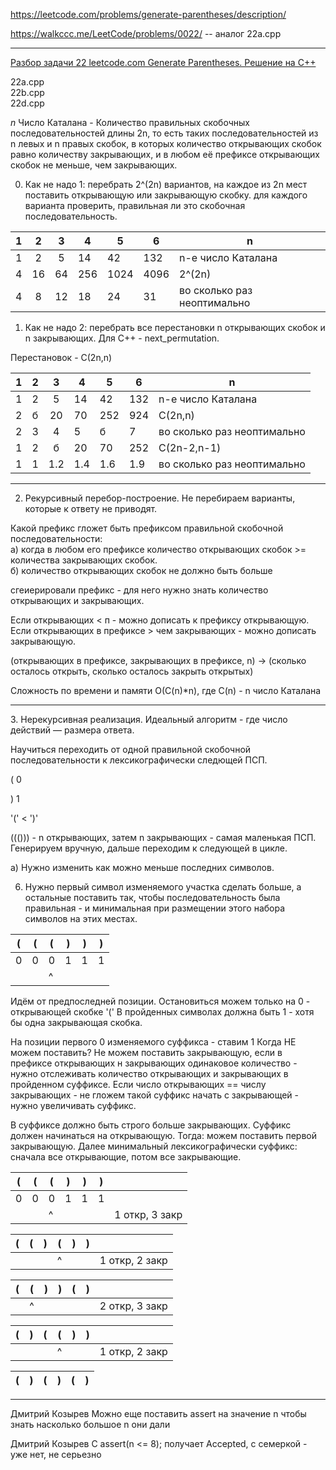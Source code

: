 https://leetcode.com/problems/generate-parentheses/description/

https://walkccc.me/LeetCode/problems/0022/ -- аналог 22a.cpp

___________

[Разбор задачи 22 leetcode.com Generate Parentheses. Решение на C++](https://www.youtube.com/watch?v=C5YfXfGH3pc&ab_channel=3.5%D0%B7%D0%B0%D0%B4%D0%B0%D1%87%D0%B8%D0%B2%D0%BD%D0%B5%D0%B4%D0%B5%D0%BB%D1%8E)

22a.cpp  
22b.cpp  
22d.cpp  

$n$ Число Каталана - Количество правильных скобочных последовательностей длины 2n, то есть таких последовательностей из n левых и n правых скобок, в которых количество открывающих скобок равно количеству закрывающих, и в любом её префиксе открывающих скобок не меньше, чем закрывающих.

0. Как не надо 1: перебрать 2^(2n) вариантов, на каждое из 2n  мест поставить открывающую или закрывающую скобку.
для каждого варианта проверить, правильная ли это скобочная последовательность.

<!---
1  2  3   4   5    6  n

1  2  5  14  42   132  n-е число Каталана

4  16  64  256  1024  4096   2^(2n)

4  8  12  18  24   31   во сколько раз неоптимально
-->

| 1 	|  2 	|  3 	| 4   	| 5    	| 6    	| n                           	|
|:-:	|:--:	|:--:	|-----	|------	|------	|-----------------------------	|
| 1 	|  2 	|  5 	| 14  	| 42   	| 132  	| n-е число Каталана          	|
| 4 	| 16 	| 64 	| 256 	| 1024 	| 4096 	| 2^(2n)                      	|
| 4 	| 8  	| 12 	| 18  	| 24   	| 31   	| во сколько раз неоптимально 	|

1. Как не надо 2: перебрать все перестановки n открывающих скобок и n закрывающих. Для С++ - next_permutation.

Перестановок - С(2n,n)

<!---
1   2  3   4   5    6   n

1   2  5  14  42  132   n-е число Каталана

2   б  20  70  252   924   С(2n,n)

2   3  4   5   б    7   во сколько раз неоптимально

1   2  б  20  70  252    С(2n-2,n-1)

1   1  1.2  1.4  1.6  1.9   во сколько раз неоптимально
-->

| 1 	| 2 	|  3  	| 4   	| 5   	| 6   	| n                           	|
|:-:	|:-:	|:---:	|-----	|-----	|-----	|-----------------------------	|
| 1 	| 2 	|  5  	| 14  	| 42  	| 132 	| n-е число Каталана          	|
| 2 	| б 	|  20 	| 70  	| 252 	| 924 	| С(2n,n)                     	|
| 2 	| 3 	| 4   	| 5   	| б   	| 7   	| во сколько раз неоптимально 	|
| 1 	| 2 	| б   	| 20  	| 70  	| 252 	| С(2n-2,n-1)                 	|
| 1 	| 1 	| 1.2 	| 1.4 	| 1.6 	| 1.9 	| во сколько раз неоптимально 	|

______________________________________

2. Рекурсивный перебор-построение. Не перебираем варианты, которые к ответу не приводят.

Какой префикс гложет быть префиксом правильной скобочной последовательности:  
а) когда в любом его префиксе количество открывающих скобок >= количества закрывающих скобок.  
б) количество открывающих скобок не должно быть больше

сгеиерировали префикс - для него нужно знать количество 
открывающих и закрывающих.

Если открывающих < п - можно дописать к префиксу открывающую. 
Если открывающих в префиксе > чем закрывающих - можно дописать
закрывающую.

(открывающих в префиксе, закрывающих в префиксе, n) -> 
(сколько осталось открыть, сколько осталось закрыть открытых)

Сложность по времени и памяти O(C(n)*n), где C(n) - n число Каталана

______________________________________

З. Нерекурсивная реализация. Идеальный алгоритм - где число 
действий — размера ответа.

Научиться переходить от одной правильной скобочной 
последовательности к лексикографически следющей ПСП.

( 0

) 1

'(' < ')'

((())) - n открывающих, затем n закрывающих - самая маленькая 
ПСП. Генерируем вручную, дальше переходим к следующей в цикле.

а) Нужно изменить как можно меньше последних символов.

6) Нужно первый символ изменяемого участка сделать больше, а 
остальные поставить так, чтобы последовательность была 
правильная - и минимальная при размещении этого набора 
символов на этих местах.

<!---
( ( ( ) ) )

0 0 0 1 1 1

    ^
-->

| ( 	| ( 	| ( 	| ) 	| ) 	| ) 	|
|:-:	|:-:	|---	|---	|---	|---	|
| 0 	| 0 	| 0 	| 1 	| 1 	| 1 	|
|   	|   	| ^ 	|   	|   	|   	|

Идём от предпоследней позиции.
Остановиться можем только на 0 - открывающей скобке '('
В пройденных символах должна быть 1 - хотя бы одна закрывающая 
скобка.


На позиции первого 0 изменяемого суффикса - ставим 1
Когда НЕ можем поставить? Не можем поставить закрывающую, если 
в префиксе открывающих н закрывающих одинаковое количество - 
нужно отслеживать количество открывающих и закрывающих в 
пройденном суффиксе. Если число открывающих == числу 
закрывающих - не гложем такой суффикс начать с закрывающей - 
нужно увеличивать суффикс.

В суффиксе должно быть строго больше закрывающих. 
Суффикс должен начинаться на открывающую.
Тогда: можем поставить первой закрывающую.
Далее минимальный лексикографически суффикс: сначала все 
открывающие, потом все закрывающие.

<!---
((()))   
  ^	1 откр, 3 закр
-->

| ( 	| ( 	| ( 	| ) 	| ) 	| ) 	|                	|
|:-:	|:-:	|---	|---	|---	|---	|----------------	|
| 0 	| 0 	| 0 	| 1 	| 1 	| 1 	|                	|
|   	|   	| ^ 	|   	|   	|   	| 1 откр, 3 закр 	|

<!---
(  (  )  (  )  )   
         ^	    1 откр, 2 закр
-->

| ( 	| ( 	| ) 	| ( 	| ) 	| ) 	|                	|
|:-:	|:-:	|---	|---	|---	|---	|----------------	|
|   	|   	|   	| ^ 	|   	|   	| 1 откр, 2 закр 	|

<!---
(())()
 ^      2 откр, 3 закр
-->

| ( 	| ( 	| ) 	| ) 	| ( 	| ) 	|                	|
|:-:	|:-:	|---	|---	|---	|---	|----------------	|
|   	| ^ 	|   	|   	|   	|   	| 2 откр, 3 закр 	|

<!---
(  )  (  (  )  )   
         ^	    1 откр, 2 закр
-->

| ( 	| ) 	| ( 	| ( 	| ) 	| ) 	|                	|
|:-:	|:-:	|---	|---	|---	|---	|----------------	|
|   	|   	|   	| ^ 	|   	|   	| 1 откр, 2 закр 	|

<!---
()()()
-->

| ( 	| ) 	| ( 	| ) 	| ( 	| ) 	|
|:-:	|:-:	|---	|---	|---	|---	|
______________________________________

Дмитрий Козырев 
​Можно еще поставить assert на значение n чтобы знать насколько большое n они дали

Дмитрий Козырев 
​С assert(n <= 8); получает Accepted, с семеркой - уже нет, не серьезно

